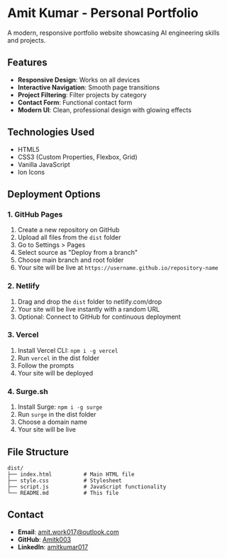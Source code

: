 # Amit Kumar - Personal Portfolio

A modern, responsive portfolio website showcasing AI engineering skills and projects.

## Features

- **Responsive Design**: Works on all devices
- **Interactive Navigation**: Smooth page transitions
- **Project Filtering**: Filter projects by category
- **Contact Form**: Functional contact form
- **Modern UI**: Clean, professional design with glowing effects

## Technologies Used

- HTML5
- CSS3 (Custom Properties, Flexbox, Grid)
- Vanilla JavaScript
- Ion Icons

## Deployment Options

### 1. GitHub Pages
1. Create a new repository on GitHub
2. Upload all files from the `dist` folder
3. Go to Settings > Pages
4. Select source as "Deploy from a branch"
5. Choose main branch and root folder
6. Your site will be live at `https://username.github.io/repository-name`

### 2. Netlify
1. Drag and drop the `dist` folder to netlify.com/drop
2. Your site will be live instantly with a random URL
3. Optional: Connect to GitHub for continuous deployment

### 3. Vercel
1. Install Vercel CLI: `npm i -g vercel`
2. Run `vercel` in the dist folder
3. Follow the prompts
4. Your site will be deployed

### 4. Surge.sh
1. Install Surge: `npm i -g surge`
2. Run `surge` in the dist folder
3. Choose a domain name
4. Your site will be live

## File Structure

```
dist/
├── index.html          # Main HTML file
├── style.css           # Stylesheet
├── script.js           # JavaScript functionality
└── README.md           # This file
```

## Contact

- **Email**: amit.work017@outlook.com
- **GitHub**: [Amitk003](https://github.com/Amitk003)
- **LinkedIn**: [amitkumar017](https://www.linkedin.com/in/amitkumar017)